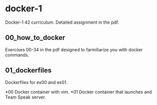 # docker-1
Docker-1 42 curriculum. Detailed assignment in the pdf. 

## 00_how_to_docker
Exercises 00-34 in the pdf designed to farmiliarize you with docker commands.

## 01_dockerfiles
Dockerfiles for ex00 and ex01.

*00 Docker container with vim.
*01 Docker container that launches and Team Speak server.
